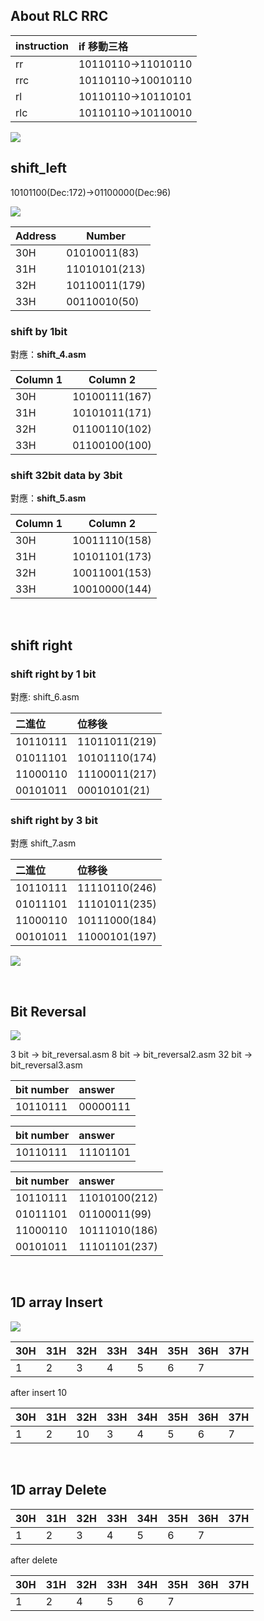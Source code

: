 
## About RLC RRC

| instruction | if 移動三格        |
|:----------- |:------------------ |
| rr          | 10110110->11010110 |
| rrc         | 10110110->10010110 |
| rl          | 10110110->10110101 |
| rlc         | 10110110->10110010 |


![](https://i.imgur.com/m4iEArk.png)

## shift_left 
10101100(Dec:172)->01100000(Dec:96)
 

![](https://i.imgur.com/ybWW5Ie.png)


| Address | Number |
| -------- | -------- |
|  30H        | 01010011(83)         |
|  31H        | 11010101(213)         |
|  32H        |  10110011(179)        |
| 33H     | 00110010(50)     |



### shift by 1bit
對應：**shift_4.asm**

| Column 1 | Column 2      |
|:-------- | ------------- |
| 30H      | 10100111(167) |
| 31H      | 10101011(171) |
| 32H      | 01100110(102) |
| 33H      | 01100100(100) |


### shift 32bit data by 3bit
對應：**shift_5.asm**

| Column 1 | Column 2      |
|:-------- | ------------- |
| 30H      | 10011110(158) |
| 31H      | 10101101(173) |
| 32H      | 10011001(153) |
| 33H      | 10010000(144) |

&nbsp;

## shift right
### shift right by 1 bit
對應: shift_6.asm

| 二進位   | 位移後   |
|:-------- |:-------- |
| 10110111 | 11011011(219) |
| 01011101 | 10101110(174) |
| 11000110 | 11100011(217) |
| 00101011 | 00010101(21) |

### shift right by 3 bit
對應 shift_7.asm

| 二進位   | 位移後   |
|:-------- |:-------- |
| 10110111 | 11110110(246) |
| 01011101 | 11101011(235) |
| 11000110 | 10111000(184) |
| 00101011 | 11000101(197) |


![](https://i.imgur.com/TKdwR2C.png)

&nbsp;

## Bit Reversal

![](https://i.imgur.com/a3FzF5k.png)

3 bit -> bit_reversal.asm
8 bit -> bit_reversal2.asm
32 bit -> bit_reversal3.asm



| bit number | answer   |
| ---------- |:-------- |
| 10110111   | 00000111 |

| bit number | answer   |
| ---------- |:-------- |
| 10110111   | 11101101 |


| bit number | answer   |
| ---------- |:-------- |
| 10110111   | 11010100(212) |
| 01011101   | 01100011(99) |
| 11000110   | 10111010(186) |
| 00101011   | 11101101(237) |


&nbsp;

## 1D array Insert

![](https://i.imgur.com/nUsQJaV.png)



| 30H | 31H | 32H | 33H | 34H | 35H | 36H | 37H |
| --- | --- | --- | --- | --- | --- |:--- | --- |
| 1   | 2   | 3   | 4   | 5   | 6   | 7   |     |

after insert 10

| 30H | 31H | 32H | 33H | 34H | 35H | 36H | 37H |
| --- | --- | --- | --- | --- | --- |:--- | --- |
| 1   | 2   | 10   | 3   | 4   | 5   | 6   |7     |

&nbsp;
## 1D array Delete


| 30H | 31H | 32H | 33H | 34H | 35H | 36H | 37H |
| --- | --- | --- | --- | --- | --- |:--- | --- |
| 1   | 2   | 3   | 4   | 5   | 6   | 7   |     |

after delete


| 30H | 31H | 32H | 33H | 34H | 35H | 36H | 37H |
| --- | --- | --- | --- | --- | --- |:--- | --- |
| 1   | 2   | 4   | 5   | 6   | 7   |    |     |
